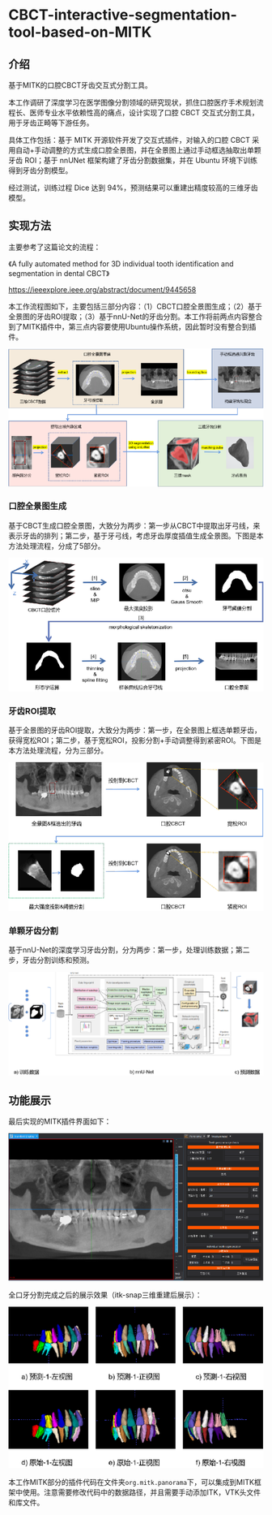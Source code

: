 # CBCT-interactive-segmentation-tool-based-on-MITK
## 介绍

基于MITK的口腔CBCT牙齿交互式分割工具。

本工作调研了深度学习在医学图像分割领域的研究现状，抓住口腔医疗手术规划流程长、医师专业水平依赖性高的痛点，设计实现了口腔 CBCT 交互式分割工具，用于牙齿正畸等下游任务。

具体工作包括：基于 MITK 开源软件开发了交互式插件，对输入的口腔 CBCT 采用自动+手动调整的方式生成口腔全景图，并在全景图上通过手动框选抽取出单颗牙齿 ROI；基于 nnUNet 框架构建了牙齿分割数据集，并在 Ubuntu 环境下训练得到牙齿分割模型。

经过测试，训练过程 Dice 达到 94%，预测结果可以重建出精度较高的三维牙齿模型。



## 实现方法

主要参考了这篇论文的流程：

《A fully automated method for 3D individual tooth identification and segmentation in dental CBCT》

https://ieeexplore.ieee.org/abstract/document/9445658 



本工作流程图如下，主要包括三部分内容：（1）CBCT口腔全景图生成；（2）基于全景图的牙齿ROI提取；（3）基于nnU-Net的牙齿分割。本工作将前两点内容整合到了MITK插件中，第三点内容要使用Ubuntu操作系统，因此暂时没有整合到插件。

![](https://raw.githubusercontent.com/XiShuFan/picRepo/main/img/1680066967967.jpg)

### 口腔全景图生成

基于CBCT生成口腔全景图，大致分为两步：第一步从CBCT中提取出牙弓线，来表示牙齿的排列；第二步，基于牙弓线，考虑牙齿厚度插值生成全景图。下图是本方法处理流程，分成了5部分。

![](https://raw.githubusercontent.com/XiShuFan/picRepo/main/img/1680067300959.jpg)

### 牙齿ROI提取

基于全景图的牙齿ROI提取，大致分为两步：第一步，在全景图上框选单颗牙齿，获得宽松ROI；第二步，基于宽松ROI，投影分割+手动调整得到紧密ROI。下图是本方法处理流程，分为三部分。

![](https://raw.githubusercontent.com/XiShuFan/picRepo/main/img/1680067384593.jpg)

### 单颗牙齿分割

基于nnU-Net的深度学习牙齿分割，分为两步：第一步，处理训练数据；第二步，牙齿分割训练和预测。

![](https://raw.githubusercontent.com/XiShuFan/picRepo/main/img/1680067583523.jpg)



## 功能展示

最后实现的MITK插件界面如下：

<img src="https://raw.githubusercontent.com/XiShuFan/picRepo/main/img/1680067661314.jpg" style="zoom:80%;" />



全口牙分割完成之后的展示效果（itk-snap三维重建后展示）：

![](https://raw.githubusercontent.com/XiShuFan/picRepo/main/img/1680067747828.jpg)

本工作MITK部分的插件代码在文件夹`org.mitk.panorama`下，可以集成到MITK框架中使用。注意需要修改代码中的数据路径，并且需要手动添加ITK，VTK头文件和库文件。

